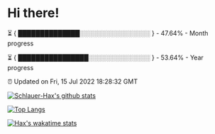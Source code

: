 # Hi there!

⏳ { ██████████████░░░░░░░░░░░░░░░░ } - 47.64% - Month progress

⏳ { ████████████████░░░░░░░░░░░░░░ } - 53.64% - Year progress

⏰ Updated on Fri, 15 Jul 2022 18:28:32 GMT


[![Schlauer-Hax's github stats](https://github-readme-stats.vercel.app/api?username=Schlauer-Hax&show_icons=true&theme=dark&count_private=true)](https://github.com/Schlauer-Hax)


[![Top Langs](https://github-readme-stats.vercel.app/api/top-langs/?username=Schlauer-Hax&layout=compact&theme=dark)](https://github.com/Schlauer-Hax?tab=repositories)


[![Hax's wakatime stats](https://github-readme-stats.vercel.app/api/wakatime?username=Hax&theme=dark)](https://wakatime.com/@Hax)

